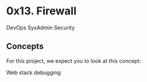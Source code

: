 # 0x13. Firewall
DevOps
SysAdmin
Security

## Concepts
For this project, we expect you to look at this concept:

Web stack debugging
